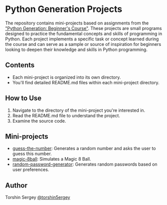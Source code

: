 # Python Generation Projects

The repository contains mini-projects based on assignments from the ["Python Generation: Beginner's Course"](https://stepik.org/course/58852/info). These projects are small programs designed to practice the fundamental concepts and skills of programming in Python. Each project implements a specific task or concept learned during the course and can serve as a sample or source of inspiration for beginners looking to deepen their knowledge and skills in Python programming.

## Contents

- Each mini-project is organized into its own directory.
- You'll find detailed README.md files within each mini-project directory.

## How to Use

1. Navigate to the directory of the mini-project you're interested in.
2. Read the README.md file to understand the project.
3. Examine the source code.

## Mini-projects
- [guess-the-number](./guess-the-number): Generates a random number and asks the user to guess this number.
- [magic-8ball](./magic-8ball): Simulates a Magic 8 Ball.
- [random-password-generator](./random-password-generator): Generates random passwords based on user preferences.

## Author

Torshin Sergey [@torshin5ergey](https://github.com/torshin5ergey)
